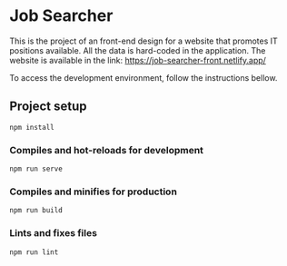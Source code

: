 # Job Searcher

This is the project of an front-end design for a website that promotes IT positions available. All the data is hard-coded in the application. The website is available in the link: https://job-searcher-front.netlify.app/

To access the development environment, follow the instructions bellow.


## Project setup
```
npm install
```

### Compiles and hot-reloads for development
```
npm run serve
```

### Compiles and minifies for production
```
npm run build
```

### Lints and fixes files
```
npm run lint
```


